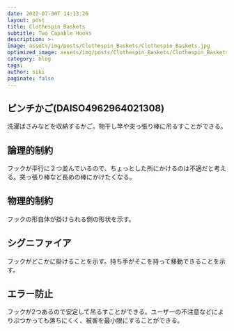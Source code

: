 ```yaml
---
date: 2022-07-30T 14:13:26
layout: post
title: Clothespin Baskets
subtitle: Two Capable Hooks
description: >-
image: assets/img/posts/Clothespin_Baskets/Clothespin_Baskets.jpg
optimized_image: assets/img/posts/Clothespin_Baskets/Clothespin_Baskets_resized_thumbnail.jpg
category: blog
tags: 
author: siki
paginate: false
---
```


## ピンチかご(DAISO4962964021308)

洗濯ばさみなどを収納するかご。物干し竿や突っ張り棒に吊るすことができる。

## 論理的制約

フックが平行に２つ並んでいるので、ちょっとした所にかけるのは不適だと考える。突っ張り棒など長めの棒にかけたくなる。

## 物理的制約

フックの形自体が掛けられる側の形状を示す。

## シグニファイア

フックがどこかに掛けることを示す。持ち手がそこを持って移動できることを示す。

## エラー防止

フックが2つあるので安定して吊るすことができる。ユーザーの不注意などによりぶつかっても落ちにくく、被害を最小限にすることができる。